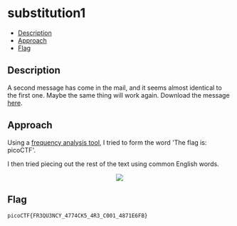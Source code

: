 # substitution1

- [Description](#description)
- [Approach](#approach)
- [Flag](#flag)

## Description

A second message has come in the mail, and it seems almost identical to the first one. Maybe the same thing will work again.
Download the message [here](https://artifacts.picoctf.net/c/181/message.txt).

## Approach

Using a [frequency analysis tool](https://www.101computing.net/frequency-analysis/), I tried to form the word 'The flag is: picoCTF'.

I then tried piecing out the rest of the text using common English words.

<p align="center">
  <img src="https://raw.githubusercontent.com/DarrenPea/picoCTF_writeups/refs/heads/main/picoCTF-2022/Cryptography/substitution1/plaintext.png" />
</p>

## Flag

`picoCTF{FR3QU3NCY_4774CK5_4R3_C001_4871E6FB}`